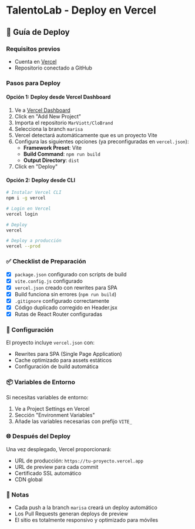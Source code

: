# TalentoLab - Deploy en Vercel

## 🚀 Guía de Deploy

### Requisitos previos

- Cuenta en [Vercel](https://vercel.com)
- Repositorio conectado a GitHub

### Pasos para Deploy

#### Opción 1: Deploy desde Vercel Dashboard

1. Ve a [Vercel Dashboard](https://vercel.com/dashboard)
2. Click en "Add New Project"
3. Importa el repositorio `MarViott/CloBrand`
4. Selecciona la branch `marisa`
5. Vercel detectará automáticamente que es un proyecto Vite
6. Configura las siguientes opciones (ya preconfiguradas en `vercel.json`):
   - **Framework Preset**: Vite
   - **Build Command**: `npm run build`
   - **Output Directory**: `dist`
7. Click en "Deploy"

#### Opción 2: Deploy desde CLI

```bash
# Instalar Vercel CLI
npm i -g vercel

# Login en Vercel
vercel login

# Deploy
vercel

# Deploy a producción
vercel --prod
```

### ✅ Checklist de Preparación

- [x] `package.json` configurado con scripts de build
- [x] `vite.config.js` configurado
- [x] `vercel.json` creado con rewrites para SPA
- [x] Build funciona sin errores (`npm run build`)
- [x] `.gitignore` configurado correctamente
- [x] Código duplicado corregido en Header.jsx
- [x] Rutas de React Router configuradas

### 🔧 Configuración

El proyecto incluye `vercel.json` con:

- Rewrites para SPA (Single Page Application)
- Cache optimizado para assets estáticos
- Configuración de build automática

### 📦 Variables de Entorno

Si necesitas variables de entorno:

1. Ve a Project Settings en Vercel
2. Sección "Environment Variables"
3. Añade las variables necesarias con prefijo `VITE_`

### 🌐 Después del Deploy

Una vez desplegado, Vercel proporcionará:

- URL de producción: `https://tu-proyecto.vercel.app`
- URL de preview para cada commit
- Certificado SSL automático
- CDN global

### 📝 Notas

- Cada push a la branch `marisa` creará un deploy automático
- Los Pull Requests generan deploys de preview
- El sitio es totalmente responsivo y optimizado para móviles
